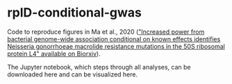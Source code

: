 # rplD-conditional-gwas
Code to reproduce figures in Ma et al., 2020 (["Increased power from bacterial genome-wide association conditional on known effects identifies Neisseria gonorrhoeae macrolide resistance mutations in the 50S ribosomal protein L4" available on Biorxiv](https://www.biorxiv.org/content/10.1101/2020.03.24.006650v1)).

The Jupyter notebook, which steps through all analyses, can be downloaded here and can be visualized here.
